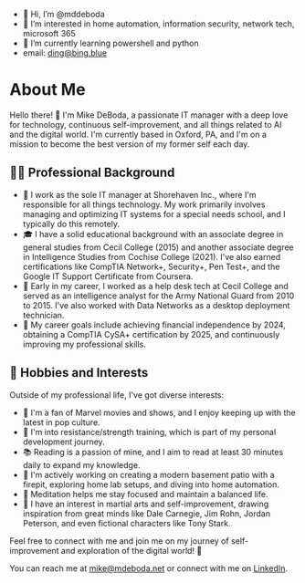 - 👋 Hi, I’m @mddeboda
- 👀 I’m interested in home automation, information security, network tech, microsoft 365
- 🌱 I’m currently learning powershell and python
- email: ding@bing.blue
# About Me

Hello there! 👋 I'm Mike DeBoda, a passionate IT manager with a deep love for technology, continuous self-improvement, and all things related to AI and the digital world. I'm currently based in Oxford, PA, and I'm on a mission to become the best version of my former self each day.

## 🧑‍💻 Professional Background

- 🏢 I work as the sole IT manager at Shorehaven Inc., where I'm responsible for all things technology. My work primarily involves managing and optimizing IT systems for a special needs school, and I typically do this remotely.
- 🎓 I have a solid educational background with an associate degree in general studies from Cecil College (2015) and another associate degree in Intelligence Studies from Cochise College (2021). I've also earned certifications like CompTIA Network+, Security+, Pen Test+, and the Google IT Support Certificate from Coursera.
- 💼 Early in my career, I worked as a help desk tech at Cecil College and served as an intelligence analyst for the Army National Guard from 2010 to 2015. I've also worked with Data Networks as a desktop deployment technician.
- 🚀 My career goals include achieving financial independence by 2024, obtaining a CompTIA CySA+ certification by 2025, and continuously improving my professional skills.

## 🌟 Hobbies and Interests

Outside of my professional life, I've got diverse interests:

- 🎥 I'm a fan of Marvel movies and shows, and I enjoy keeping up with the latest in pop culture.
- 💪 I'm into resistance/strength training, which is part of my personal development journey.
- 📚 Reading is a passion of mine, and I aim to read at least 30 minutes daily to expand my knowledge.
- 🏡 I'm actively working on creating a modern basement patio with a firepit, exploring home lab setups, and diving into home automation.
- 🧘 Meditation helps me stay focused and maintain a balanced life.
- 🥋 I have an interest in martial arts and self-improvement, drawing inspiration from great minds like Dale Carnegie, Jim Rohn, Jordan Peterson, and even fictional characters like Tony Stark.

Feel free to connect with me and join me on my journey of self-improvement and exploration of the digital world! 🚀

You can reach me at [mike@mdeboda.net](mailto:mike@mdeboda.net) or connect with me on [LinkedIn](https://www.linkedin.com/in/michaelddeboda/).

<!---
mddeboda/mddeboda is a ✨ special ✨ repository because its `README.md` (this file) appears on your GitHub profile.
You can click the Preview link to take a look at your changes.
--->
